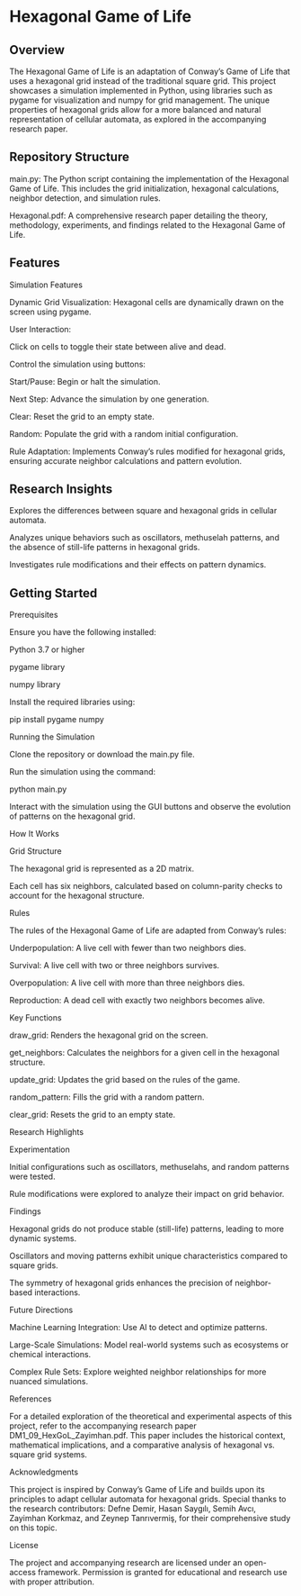 # Hexagonal Game of Life

## Overview

The Hexagonal Game of Life is an adaptation of Conway’s Game of Life that uses a hexagonal grid instead of the traditional square grid. This project showcases a simulation implemented in Python, using libraries such as pygame for visualization and numpy for grid management. The unique properties of hexagonal grids allow for a more balanced and natural representation of cellular automata, as explored in the accompanying research paper.

## Repository Structure

main.py: The Python script containing the implementation of the Hexagonal Game of Life. This includes the grid initialization, hexagonal calculations, neighbor detection, and simulation rules.

Hexagonal.pdf: A comprehensive research paper detailing the theory, methodology, experiments, and findings related to the Hexagonal Game of Life.

## Features

Simulation Features

Dynamic Grid Visualization: Hexagonal cells are dynamically drawn on the screen using pygame.

User Interaction:

Click on cells to toggle their state between alive and dead.

Control the simulation using buttons:

Start/Pause: Begin or halt the simulation.

Next Step: Advance the simulation by one generation.

Clear: Reset the grid to an empty state.

Random: Populate the grid with a random initial configuration.

Rule Adaptation: Implements Conway’s rules modified for hexagonal grids, ensuring accurate neighbor calculations and pattern evolution.

## Research Insights

Explores the differences between square and hexagonal grids in cellular automata.

Analyzes unique behaviors such as oscillators, methuselah patterns, and the absence of still-life patterns in hexagonal grids.

Investigates rule modifications and their effects on pattern dynamics.

## Getting Started

Prerequisites

Ensure you have the following installed:

Python 3.7 or higher

pygame library

numpy library

Install the required libraries using:

pip install pygame numpy

Running the Simulation

Clone the repository or download the main.py file.

Run the simulation using the command:

python main.py

Interact with the simulation using the GUI buttons and observe the evolution of patterns on the hexagonal grid.

How It Works

Grid Structure

The hexagonal grid is represented as a 2D matrix.

Each cell has six neighbors, calculated based on column-parity checks to account for the hexagonal structure.

Rules

The rules of the Hexagonal Game of Life are adapted from Conway’s rules:

Underpopulation: A live cell with fewer than two neighbors dies.

Survival: A live cell with two or three neighbors survives.

Overpopulation: A live cell with more than three neighbors dies.

Reproduction: A dead cell with exactly two neighbors becomes alive.

Key Functions

draw_grid: Renders the hexagonal grid on the screen.

get_neighbors: Calculates the neighbors for a given cell in the hexagonal structure.

update_grid: Updates the grid based on the rules of the game.

random_pattern: Fills the grid with a random pattern.

clear_grid: Resets the grid to an empty state.

Research Highlights

Experimentation

Initial configurations such as oscillators, methuselahs, and random patterns were tested.

Rule modifications were explored to analyze their impact on grid behavior.

Findings

Hexagonal grids do not produce stable (still-life) patterns, leading to more dynamic systems.

Oscillators and moving patterns exhibit unique characteristics compared to square grids.

The symmetry of hexagonal grids enhances the precision of neighbor-based interactions.

Future Directions

Machine Learning Integration: Use AI to detect and optimize patterns.

Large-Scale Simulations: Model real-world systems such as ecosystems or chemical interactions.

Complex Rule Sets: Explore weighted neighbor relationships for more nuanced simulations.

References

For a detailed exploration of the theoretical and experimental aspects of this project, refer to the accompanying research paper DM1_09_HexGoL_Zayimhan.pdf. This paper includes the historical context, mathematical implications, and a comparative analysis of hexagonal vs. square grid systems.

Acknowledgments

This project is inspired by Conway’s Game of Life and builds upon its principles to adapt cellular automata for hexagonal grids. Special thanks to the research contributors: Defne Demir, Hasan Saygılı, Semih Avcı, Zayimhan Korkmaz, and Zeynep Tanrıvermiş, for their comprehensive study on this topic.

License

The project and accompanying research are licensed under an open-access framework. Permission is granted for educational and research use with proper attribution.

